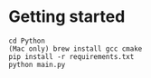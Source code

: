 # Getting started

```
cd Python
(Mac only) brew install gcc cmake
pip install -r requirements.txt
python main.py
```